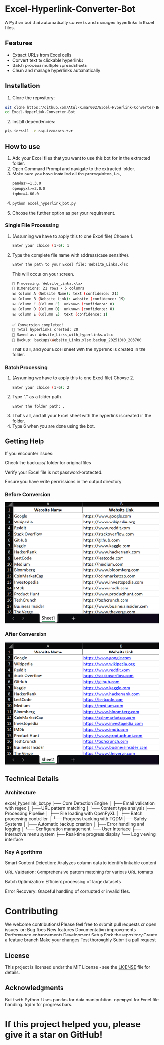 # Excel-Hyperlink-Converter-Bot

A Python bot that automatically converts and manages hyperlinks in Excel files.

## Features
- Extract URLs from Excel cells
- Convert text to clickable hyperlinks
- Batch process multiple spreadsheets
- Clean and manage hyperlinks automatically

## Installation
1. Clone the repository:
```bash
git clone https://github.com/Atul-Kumar002/Excel-Hyperlink-Converter-Bot.git
cd Excel-Hyperlink-Converter-Bot
```
2. Install dependencies:
```bash
pip install -r requirements.txt
```

## How to use
1. Add your Excel files that you want to use this bot for in the extracted folder.
2. Open Command Prompt and navigate to the extracted folder.
3. Make sure you have installed all the prerequisites, i.e.,
   ```bash
   pandas>=1.3.0
   openpyxl>=3.0.0
   tqdm>=4.60.0
   ```
4. ```bash
   python excel_hyperlink_bot.py
   ```
5. Choose the further option as per your requirement.

### Single File Processing
1. (Assuming we have to apply this to one Excel file) Choose 1.
   ```bash
   Enter your choice (1-6): 1
   ```
2. Type the complete file name with address(case sensitive).
   ```bash
   Enter the path to your Excel file: Website_Links.xlsx
   ```
   This will occur on your screen.
   ```bash
   📁 Processing: Website_Links.xlsx
   📏 Dimensions: 21 rows × 5 columns
   📊 Column A (Website Name): text (confidence: 21)
   📊 Column B (Website Link): website (confidence: 19)
   📊 Column C (Column C): unknown (confidence: 0)
   📊 Column D (Column D): unknown (confidence: 0)
   📊 Column E (Column E): text (confidence: 1)

   ✅ Conversion completed!
   🔗 Total hyperlinks created: 20
   💾 Saved as: Website_Links_with_hyperlinks.xlsx
   📂 Backup: backups\Website_Links.xlsx.backup_20251008_203700
   ```
   That's all, and your Excel sheet with the hyperlink is created in the folder.
   
### Batch Processing
1. (Assuming we have to apply this to one Excel file) Choose 2.
   ```bash
   Enter your choice (1-6): 2
   ```
2. Type "." as a folder path.
    ```bash
    Enter the folder path: .
    ```
3. That's all, and all your Excel sheet with the hyperlink is created in the folder.
4. Type 6 when you are done using the bot.

## Getting Help
If you encounter issues:

Check the backups/ folder for original files

Verify your Excel file is not password-protected.

Ensure you have write permissions in the output directory

### Before Conversion
![Excel with text URLs](before.png)

### After Conversion  
![Excel with clickable hyperlinks](after.png)

## Technical Details
### Architecture
excel_hyperlink_bot.py
├── Core Detection Engine
│   ├── Email validation with regex
│   ├── URL pattern matching
│   └── Content type analysis
├── Processing Pipeline
│   ├── File loading with OpenPyXL
│   ├── Batch processing controller
│   └── Progress tracking with TQDM
├── Safety Systems
│   ├── Automatic backup creation
│   ├── Error handling and logging
│   └── Configuration management
└── User Interface
    ├── Interactive menu system
    ├── Real-time progress display
    └── Log viewing interface
    
### Key Algorithms
Smart Content Detection: Analyzes column data to identify linkable content

URL Validation: Comprehensive pattern matching for various URL formats

Batch Optimization: Efficient processing of large datasets

Error Recovery: Graceful handling of corrupted or invalid files.

# Contributing
We welcome contributions! Please feel free to submit pull requests or open issues for:
Bug fixes
New features
Documentation improvements
Performance enhancements
Development Setup
Fork the repository
Create a feature branch
Make your changes
Test thoroughly
Submit a pull request

## License
This project is licensed under the MIT License - see the [LICENSE](LICENSE) file for details.

##  Acknowledgments
Built with Python.
Uses pandas for data manipulation.
openpyxl for Excel file handling.
tqdm for progress bars.    

 # If this project helped you, please give it a star on GitHub!

    
